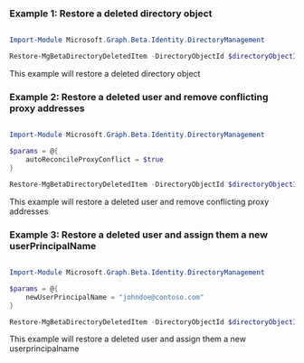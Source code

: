 ### Example 1: Restore a deleted directory object

```powershell

Import-Module Microsoft.Graph.Beta.Identity.DirectoryManagement

Restore-MgBetaDirectoryDeletedItem -DirectoryObjectId $directoryObjectId

```
This example will restore a deleted directory object

### Example 2: Restore a deleted user and remove conflicting proxy addresses

```powershell

Import-Module Microsoft.Graph.Beta.Identity.DirectoryManagement

$params = @{
	autoReconcileProxyConflict = $true
}

Restore-MgBetaDirectoryDeletedItem -DirectoryObjectId $directoryObjectId -BodyParameter $params

```
This example will restore a deleted user and remove conflicting proxy addresses

### Example 3: Restore a deleted user and assign them a new userPrincipalName

```powershell

Import-Module Microsoft.Graph.Beta.Identity.DirectoryManagement

$params = @{
	newUserPrincipalName = "johndoe@contoso.com"
}

Restore-MgBetaDirectoryDeletedItem -DirectoryObjectId $directoryObjectId -BodyParameter $params

```
This example will restore a deleted user and assign them a new userprincipalname

